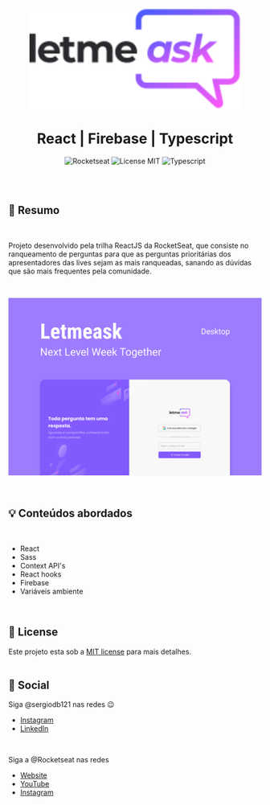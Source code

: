 <br />
<br />
<h1 align="center">
  <img alt="letmeask" src=".github/assets/logo.svg" width="420px" /> 
  <br />
  <br />
  React | Firebase | Typescript
</h1>

<p align="center">
  <img alt="Rocketseat" src="https://img.shields.io/badge/Created%20by%3A-Rocketseat-%236D5CCD" />
  <img alt="License MIT" src="https://img.shields.io/badge/License-MIT-%2398C611" />
  <img alt="Typescript" src="https://img.shields.io/badge/Main%20lenguage-Typescript-%232F74C0" /> <br />
</p> 
<br />
<br />

## :bookmark: Resumo
<br />

 
Projeto desenvolvido pela trilha ReactJS da RocketSeat, que consiste no ranqueamento de perguntas para que as perguntas prioritárias dos apresentadores
das lives sejam as mais ranqueadas, sanando as dúvidas que são mais frequentes pela comunidade.

<br />

[![Letmeask_video](https://github.com/EddyPBR/letmeask/blob/main/.github/assets/letmeask-capa.jpg)](https://app.rocketseat.com.br/dashboard)

<br />

## :bulb: Conteúdos abordados
<br />

- React
- Sass
- Context API's
- React hooks
- Firebase
- Variáveis ambiente

<br />

## :memo: License

Este projeto esta sob a [MIT license](LICENSE) para mais detalhes.
<br />
<br />

## :wave: Social

Siga @sergiodb121 nas redes :wink:
<br />

- [Instagram](https://www.instagram.com/sergiodb121/)
- [LinkedIn](https://www.linkedin.com/in/s%C3%A9rgio-damaceno-botelho-ab9a24184/)

<br />

Siga a @Rocketseat nas redes
<br />

- [Website](https://rocketseat.com.br/)
- [YouTube](https://www.youtube.com/channel/UCSfwM5u0Kce6Cce8_S72olg)
- [Instagram](https://www.instagram.com/rocketseat_oficial/?hl=pt-br)
